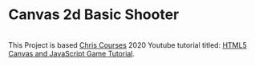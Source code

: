 # Canvas 2d Basic Shooter
\
This Project is based [Chris Courses](https://www.youtube.com/@ChrisCourses) 2020 Youtube tutorial titled: [HTML5 Canvas and JavaScript Game Tutorial](https://www.youtube.com/watch?v=eI9idPTT0c4).
